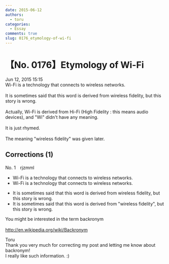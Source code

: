 ```yaml
---
date: 2015-06-12
authors:
  - toru
categories:
  - Essay
comments: true
slug: 0176_etymology-of-wi-fi
---
```


# 【No. 0176】Etymology of Wi-Fi
<div class="date">Jun 12, 2015 15:15</div>
<div id="post"><div id="body_show_ori">
Wi-Fi is a technology that connects to wireless networks.<br/><br/>It is sometimes said that this word is derived from wireless fidelity, but this story is wrong.<br/><br/>Actually, Wi-Fi is derived from Hi-Fi (High Fidelity : this means audio devices), and "Wi" didn't have any meaning.<br/><br/>It is just rhymed.<br/><br/>The meaning "wireless fidelity" was given later.<br/>
</div></div>

<!-- more -->


## Corrections (1)
<div id="block"><div class="first_name"> No. 1　<span class="just_name">rjzmml</span></div><div id="block2">
<ul class="correction_field">
<li class="incorrect">Wi-Fi is a technology that connects to wireless networks.</li>
<li class="corrected correct">
Wi-Fi is a technology that connects <span class="sline">to</span> wireless networks.
</li>
</ul>
<ul class="correction_field">
<li class="incorrect">It is sometimes said that this word is derived from wireless fidelity, but this story is wrong.</li>
<li class="corrected correct">
It is sometimes said that this word is derived from "wireless fidelity", but this story is wrong.
</li>
</ul>
<p class="comment_small">
 You might be interested in the term backronym
 <br/>
 <br/>
 <a href="http://en.wikipedia.org/wiki/Backronym" target="_blank">
  http://en.wikipedia.org/wiki/Backronym
 </a>
</p>

</div><div class="name"><span class="just_name">Toru</span><br>
Thank you very much for correcting my post and letting me know about backronym!<br/>I really like such information. :)
</div>
</div>
